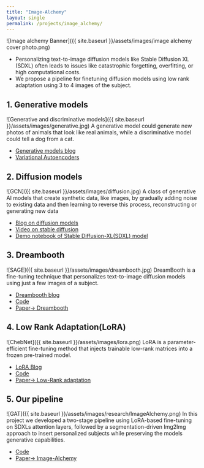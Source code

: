 ```yaml
---
title: "Image-Alchemy"
layout: single
permalink: /projects/image_alchemy/
---
```

![Image alchemy Banner]({{ site.baseurl }}/assets/images/image alchemy cover photo.png)

- Personalizing text-to-image diffusion models like Stable Diffusion XL (SDXL) often leads to issues like catastrophic
forgetting, overfitting, or high computational costs.
- We propose a pipeline for finetuning diffusion models using low rank adaptation using 3 to 4 images of the subject.
  
## 1. Generative models
![Generative and discriminative models]({{ site.baseurl }}/assets/images/generative.jpg)
A generative model could generate new photos of animals that look like real animals, while a discriminative model could tell a dog from a cat.
- [Generative models blog](https://medium.com/@AIBites/generative-models-a-gentle-introduction-90e53d262ea1)
- [Variational Autoencoders](https://www.jeremyjordan.me/variational-autoencoders/)

## 2. Diffusion models
![GCN]({{ site.baseurl }}/assets/images/diffusion.jpg)
A class of generative AI models that create synthetic data, like images, by gradually adding noise to existing data and then learning to reverse this process, reconstructing or generating new data
- [Blog on diffusion models](https://jalammar.github.io/illustrated-stable-diffusion/)
- [Video on stable diffusion](https://www.youtube.com/watch?v=H45lF4sUgiE)
- [Demo notebook of Stable Diffusion-XL(SDXL) model](https://colab.research.google.com/github/woctezuma/stable-diffusion-colab/blob/main/stable_diffusion.ipynb)

## 3. Dreambooth
![SAGE]({{ site.baseurl }}/assets/images/dreambooth.jpg)
DreamBooth is a fine-tuning technique that personalizes text-to-image diffusion models using just a few images of a subject.
- [Dreambooth blog](https://dreambooth.github.io/)
- [Code](https://github.com/huggingface/diffusers/tree/main/examples/dreambooth)
- [Paper-> Dreambooth](https://arxiv.org/abs/2208.12242)


## 4. Low Rank Adaptation(LoRA)
![ChebNet]({{ site.baseurl }}/assets/images/lora.png)
LoRA is a parameter-efficient fine-tuning method that injects trainable low-rank matrices into a frozen pre-trained model.
- [LoRA Blog](https://medium.com/@tayyibgondal2003/loralow-rank-adaptation-of-large-language-models-33f9d9d48984)
- [Code](https://github.com/microsoft/LoRA)
- [Paper-> Low-Rank adaptation](https://arxiv.org/abs/2106.09685)

## 5. Our pipeline
![GAT]({{ site.baseurl }}/assets/images/research/ImageAlchemy.png)
In this project we developed a two-stage pipeline using LoRA-based fine-tuning on SDXLs attention layers, followed by a segmentation-driven Img2Img
approach to insert personalized subjects while preserving the models generative capabilities.
- [Code](https://github.com/kaustubh202/image-alchemy)
- [Paper-> Image-Alchemy](https://openreview.net/forum?id=wOh5cAM9qC)
